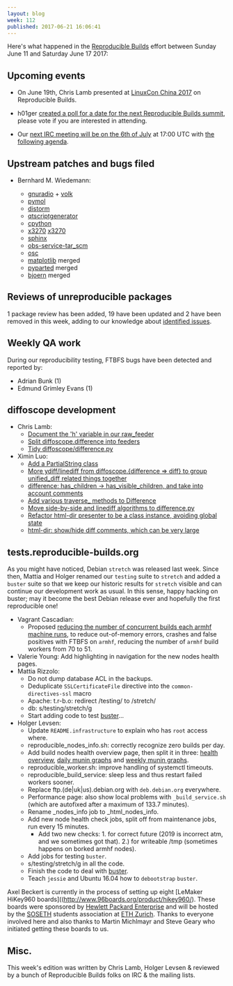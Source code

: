 ```yaml
---
layout: blog
week: 112
published: 2017-06-21 16:06:41
---
```


Here's what happened in the [Reproducible Builds](https://reproducible-builds.org) effort between Sunday June 11 and Saturday June 17 2017:

Upcoming events
---------------

- On June 19th, Chris Lamb presented at [LinuxCon China 2017](https://www.lfasiallc.com/linuxcon-containercon-cloudopen-china) on Reproducible Builds.

- h01ger [created a poll for a date for the next Reproducible Builds summit](https://framadate.org/GRiauaLT94hi7lYm), please vote if you are interested in attending.

- Our [next IRC meeting will be on the 6th of July](http://lists.alioth.debian.org/pipermail/reproducible-builds/Week-of-Mon-20170529/008785.html) at 17:00 UTC with [the following agenda](https://pad.riseup.net/p/reproducible-irc-meeting-10).


Upstream patches and bugs filed
-------------------------------

* Bernhard M. Wiedemann:

  * [gnuradio](https://github.com/gnuradio/gnuradio/pull/1322) + [volk](https://github.com/gnuradio/volk/pull/116)
  * [pymol](https://sourceforge.net/p/pymol/patches/12/)
  * [distorm](https://github.com/gdabah/distorm/pull/116)
  * [qtscriptgenerator](https://github.com/qt-labs/qtscriptgenerator/pull/1)
  * [cpython](https://github.com/python/cpython/pull/2263)
  * [x3270](https://sourceforge.net/p/x3270/code/merge-requests/1/) [x3270](https://sourceforge.net/p/x3270/code/merge-requests/2/)
  * [sphinx](https://github.com/sphinx-doc/sphinx/pull/3882)
  * [obs-service-tar_scm](https://github.com/openSUSE/obs-service-tar_scm/pull/168)
  * [osc](https://github.com/openSUSE/osc/pull/300)
  * [matplotlib](https://github.com/matplotlib/matplotlib/pull/8747) merged
  * [pyparted](https://github.com/rhinstaller/pyparted/pull/39) merged
  * [bjoern](https://github.com/jonashaag/bjoern/pull/102) merged

Reviews of unreproducible packages
----------------------------------

1 package review has been added, 19 have been updated and 2 have been removed in this week,
adding to our knowledge about [identified issues](https://tests.reproducible-builds.org/debian/index_issues.html).

Weekly QA work
--------------

During our reproducibility testing, FTBFS bugs have been detected and reported by:

 - Adrian Bunk (1)
 - Edmund Grimley Evans (1)

diffoscope development
----------------------

- Chris Lamb:
  - [Document the 'h' variable in our raw\_feeder](https://anonscm.debian.org/git/reproducible/diffoscope.git/commit/?id=ad28ed3)
  - [Split diffoscope.difference into feeders](https://anonscm.debian.org/git/reproducible/diffoscope.git/commit/?id=5efe539)
  - [Tidy diffoscope/difference.py](https://anonscm.debian.org/git/reproducible/diffoscope.git/commit/?id=04008ee)
- Ximin Luo:
  - [Add a PartialString class](https://anonscm.debian.org/git/reproducible/diffoscope.git/commit/?id=8051d6f)
  - [More ydiff/linediff from diffoscope.{difference => diff} to group unified\_diff related things together](https://anonscm.debian.org/git/reproducible/diffoscope.git/commit/?id=56fcdec)
  - [difference: has\_children -> has\_visible\_children, and take into account comments](https://anonscm.debian.org/git/reproducible/diffoscope.git/commit/?id=4afa1cc)
  - [Add various traverse\_ methods to Difference](https://anonscm.debian.org/git/reproducible/diffoscope.git/commit/?id=f19e1ed)
  - [Move side-by-side and linediff algorithms to difference.py](https://anonscm.debian.org/git/reproducible/diffoscope.git/commit/?id=d5b71fa)
  - [Refactor html-dir presenter to be a class instance, avoiding global state](https://anonscm.debian.org/git/reproducible/diffoscope.git/commit/?id=2a0314c)
  - [html-dir: show/hide diff comments, which can be very large](https://anonscm.debian.org/git/reproducible/diffoscope.git/commit/?id=bbfbe91)

tests.reproducible-builds.org
-----------------------------

As you might have noticed, Debian `stretch` was released last week. Since then, Mattia and Holger renamed our `testing` suite to `stretch` and added a `buster` suite so that we keep our historic results for `stretch` visible and can continue our development work as usual. In this sense, happy hacking on buster; may it become the best Debian release ever and hopefully the first reproducible one!

- Vagrant Cascadian:
  - Proposed [reducing the number of concurrent builds each armhf machine runs](https://bugs.debian.org/864686),
    to reduce out-of-memory errors, crashes and false positives with FTBFS
    on     `armhf`, reducing the number of `armhf` build workers from 70 to 51.
- Valerie Young: Add highlighting in navigation for the new nodes health pages.
- Mattia Rizzolo:
  - Do not dump database ACL in the backups.
  - Deduplicate `SSLCertificateFile` directive into the `common-directives-ssl` macro
  - Apache: t.r-b.o: redirect /testing/ to /stretch/
  - db: s/testing/stretch/g
  - Start adding code to test [buster](https://tests.reproducible-builds.org/debian/buster/index_suite_amd64_stats.html)...
- Holger Levsen:
  - Update `README.infrastructure` to explain who has `root` access where.
  - reproducible_nodes_info.sh: correctly recognize zero builds per day.
  - Add build nodes health overview page, then split it in three: [health overview](https://tests.reproducible-builds.org/debian/index_nodes_health.html), [daily munin graphs](https://tests.reproducible-builds.org/debian/index_nodes_daily_graphs.html) and [weekly munin graphs](https://tests.reproducible-builds.org/debian/index_nodes_weekly_graphs.html).
  - reproducible_worker.sh: improve handling of systemctl timeouts.
  - reproducible_build_service: sleep less and thus restart failed workers sooner.
  - Replace ftp.(de|uk|us).debian.org with `deb.debian.org` everywhere.
  - Performance page: also show local problems with `_build_service.sh` (which are autofixed after a maximum of 133.7 minutes).
  - Rename _nodes_info job to _html_nodes_info.
  - Add new node health check jobs, split off from maintenance jobs, run every 15 minutes.
    - Add two new checks: 1. for correct future (2019 is incorrect atm, and we sometimes got that). 2.) for writeable /tmp (sometimes happens on borked armhf nodes).
  - Add jobs for testing `buster`.
  - s/testing/stretch/g in all the code.
  - Finish the code to deal with [buster](https://tests.reproducible-builds.org/debian/buster/index_suite_amd64_stats.html).
  - Teach `jessie` and Ubuntu 16.04 how to `debootstrap` `buster`.

Axel Beckert is currently in the process of setting up eight [LeMaker HiKey960 boards]((http://www.96boards.org/product/hikey960/). These boards were sponsored by [Hewlett Packard Enterprise](https://www.hpe.com/) and will be hosted by the [SOSETH](https://sos.ethz.ch/) students association at [ETH Zurich](https://www.ethz.ch/). Thanks to everyone involved here and also thanks to Martin Michlmayr and Steve Geary who initiated getting these boards to us.


Misc.
-----

This week's edition was written by Chris Lamb, Holger Levsen & reviewed by a bunch of Reproducible Builds folks on IRC & the mailing lists.
